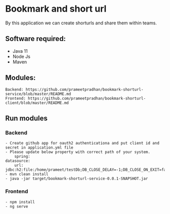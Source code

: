 # Bookmark and short url

By this application we can create shorturls and share them within teams.

## Software required:
  - Java 11
  - Node Js
  - Maven

## Modules:
    Backend: https://github.com/prameetpradhan/bookmark-shorturl-service/blob/master/README.md
    Frontend: https://github.com/prameetpradhan/bookmark-shorturl-client/blob/master/README.md
    
## Run modules
### Backend
    - Create github app for oauth2 authenticationa and put client id and secret in application.yml file
    - Please update below property with correct path of your system.
        spring:
    datasource:
        url: jdbc:h2:file:/home/prameet/testDb;DB_CLOSE_DELAY=-1;DB_CLOSE_ON_EXIT=false
    - mvn clean install
    - java -jar target/bookmark-shorturl-service-0.0.1-SNAPSHOT.jar
    
### Frontend
    - npm install
    - ng serve
